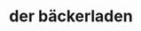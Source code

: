 ---
title: "der bäckerladen"
url: /ruesselsheim-am-main/der-baeckerladen-virchowstrasse/
shop: Bäckerei
---